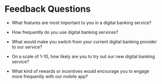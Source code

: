# Feedback Questions

- What features are most important to you in a digital banking service?

- How frequently do you use digital banking services?

- What would make you switch from your current digital banking provider to our service?

- On a scale of 1-10, how likely are you to try out our new digital banking service?

- What kind of rewards or incentives would encourage you to engage more frequently with our mobile app?

